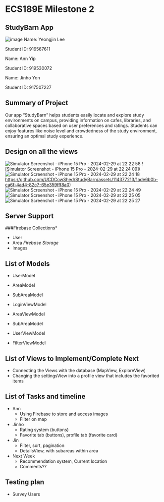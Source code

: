 # ECS189E Milestone 2
## StudyBarn App
![image](https://github.com/UCDCowShed/StudyBarn/assets/114377213/8f6b5c9b-2c4e-4b0e-aa34-ef699b02e376)
Name: Yeongjin Lee

Student ID: 916567611

Name: Ann Yip

Student ID: 919530072

Name: Jinho Yon

Student ID: 917507227


## Summary of Project

Our app “StudyBarn” helps students easily locate and explore study environments on campus, providing information on cafes, libraries, and collaborative spaces based on user preferences and ratings. Students can enjoy features like noise level and crowdedness of the study environment, ensuring an optimal study experience.

## Design on all the views
![Simulator Screenshot - iPhone 15 Pro - 2024-02-29 at 22 22 58](https://github.com/UCDCowShed/StudyBarn/assets/114377213/ca9e47ef-a814-4906-a54e-ed723a00eea4)
![Simulator Screenshot - iPhone 15 Pro - 2024-02-29 at 22 24 09](![Simulator Screenshot - iPhone 15 Pro - 2024-02-29 at 22 24 18](https://github.com/UCDCowShed/StudyBarn/assets/114377213/2f6d944d-c791-4afe-a24b-ae1378dc2260)
https://github.com/UCDCowShed/StudyBarn/assets/114377213/1ade6b0b-ca6f-4ad4-82c7-65e359fff8a0)
![Simulator Screenshot - iPhone 15 Pro - 2024-02-29 at 22 24 49](https://github.com/UCDCowShed/StudyBarn/assets/114377213/f2b07ba5-a4a9-4d7e-9b15-2abb760d5ce1)
![Simulator Screenshot - iPhone 15 Pro - 2024-02-29 at 22 25 05](https://github.com/UCDCowShed/StudyBarn/assets/114377213/bb0db697-43a1-43f7-8f17-adcf6c85bf63)
![Simulator Screenshot - iPhone 15 Pro - 2024-02-29 at 22 25 27](https://github.com/UCDCowShed/StudyBarn/assets/114377213/2d9b3436-1927-4584-b345-2d92cb783b5a)

## Server Support
###Firebase Collections*
- User
- Area
*Firebase Storage*
- Images

## List of Models
- UserModel
- AreaModel
- SubAreaModel

- LoginViewModel
- AreaViewModel
- SubAreaModel
- UserViewModel
- FilterViewModel

## List of Views to Implement/Complete Next
- Connecting the Views with the database (MapView, ExploreView)
- Changing the settingsView into a profile view that includes the favorited items

## List of Tasks and timeline
- Ann
  - Using Firebase to store and access images
  - Filter on map
- Jinho
  - Rating system (buttons)
  - Favorite tab (buttons), profile tab (favorite card)
- Jin
  - Filter, sort, pagination
  - DetailsView, with subareas within area
- Next Week
  - Recommendation system, Current location
  - Comments??

## Testing plan
* Survey Users

